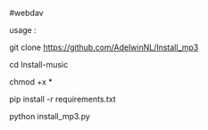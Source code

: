 #webdav


usage :

git clone https://github.com/AdelwinNL/Install_mp3

cd Install-music

chmod +x *

pip install -r requirements.txt

python install_mp3.py
